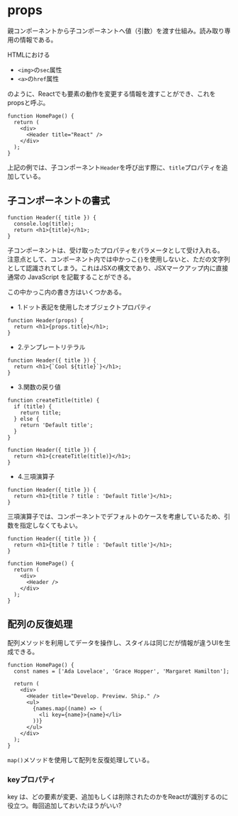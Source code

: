 # props
親コンポーネントから子コンポーネントへ値（引数）を渡す仕組み。読み取り専用の情報である。

HTMLにおける

- `<img>`の`sec`属性
- `<a>`の`href`属性

のように、Reactでも要素の動作を変更する情報を渡すことができ、これをpropsと呼ぶ。

```
function HomePage() {
  return (
    <div>
      <Header title="React" />
    </div>
  );
}
```

上記の例では、子コンポーネント`Header`を呼び出す際に、`title`プロパティを追加している。

## 子コンポーネントの書式

```
function Header({ title }) {
  console.log(title);
  return <h1>{title}</h1>;
}
```

子コンポーネントは、受け取ったプロパティをパラメータとして受け入れる。
注意点として、コンポーネント内では中かっこ`{}`を使用しないと、ただの文字列として認識されてしまう。これはJSXの構文であり、JSXマークアップ内に直接通常の JavaScript を記載することができる。

この中かっこ内の書き方はいくつかある。
- 1.ドット表記を使用したオブジェクトプロパティ
```
function Header(props) {
  return <h1>{props.title}</h1>;
}
```
- 2.テンプレートリテラル
```
function Header({ title }) {
  return <h1>{`Cool ${title}`}</h1>;
}
```
- 3.関数の戻り値
```
function createTitle(title) {
  if (title) {
    return title;
  } else {
    return 'Default title';
  }
}
 
function Header({ title }) {
  return <h1>{createTitle(title)}</h1>;
}
```
- 4.三項演算子
```
function Header({ title }) {
  return <h1>{title ? title : 'Default Title'}</h1>;
}
```

三項演算子では、コンポーネントでデフォルトのケースを考慮しているため、引数を指定しなくてもよい。

```
function Header({ title }) {
  return <h1>{title ? title : 'Default title'}</h1>;
}
 
function HomePage() {
  return (
    <div>
      <Header />
    </div>
  );
}
```

## 配列の反復処理
配列メソッドを利用してデータを操作し、スタイルは同じだが情報が違うUIを生成できる。

```
function HomePage() {
  const names = ['Ada Lovelace', 'Grace Hopper', 'Margaret Hamilton'];
 
  return (
    <div>
      <Header title="Develop. Preview. Ship." />
      <ul>
        {names.map((name) => (
          <li key={name}>{name}</li>
        ))}
      </ul>
    </div>
  );
}
```

`map()`メソッドを使用して配列を反復処理している。

### keyプロパティ
key は、どの要素が変更、追加もしくは削除されたのかをReactが識別するのに役立つ。毎回追加しておいたほうがいい?